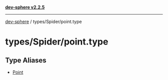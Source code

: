 [**dev-sphere v2.2.5**](../../../README.md)

***

[dev-sphere](../../../modules.md) / types/Spider/point.type

# types/Spider/point.type

## Type Aliases

- [Point](type-aliases/Point.md)
